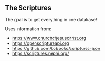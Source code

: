 ## The Scriptures

The goal is to get everything in one database!

Uses information from: 
* https://www.churchofjesuschrist.org
* https://openscriptureapi.org
* https://github.com/bcbooks/scriptures-json
* https://scriptures.nephi.org/
